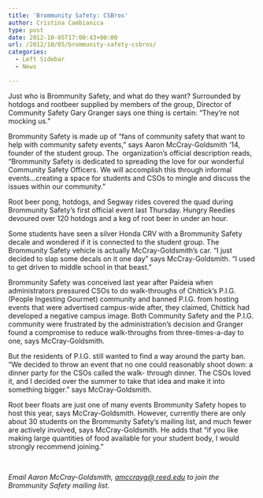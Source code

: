 ```yaml
---
title: 'Brommunity Safety: CSBros'
author: Cristina Cambianica
type: post
date: 2012-10-05T17:00:43+00:00
url: /2012/10/05/brommunity-safety-csbros/
categories:
  - Left Sidebar
  - News

---
```

Just who is Brommunity Safety, and what do they want? Surrounded by hotdogs and rootbeer supplied by members of the group, Director of Community Safety Gary Granger says one thing is certain: “They’re not mocking us.”

Brommunity Safety is made up of “fans of community safety that want to help with community safety events,” says Aaron McCray-Goldsmith ‘14, founder of the student group. The  organization’s official description reads, “Brommunity Safety is dedicated to spreading the love for our wonderful Community Safety Officers. We will accomplish this through informal events…creating a space for students and CSOs to mingle and discuss the issues within our community.”

Root beer pong, hotdogs, and Segway rides covered the quad during Brommunity Safety’s first official event last Thursday. Hungry Reedies devoured over 120 hotdogs and a keg of root beer in under an hour.

Some students have seen a silver Honda CRV with a Brommunity Safety decale and wondered if it is connected to the student group. The Brommunity Safety vehicle is actually McCray-Goldsmith’s car. “I just decided to slap some decals on it one day” says McCray-Goldsmith. “I used to get driven to middle school in that beast.”

Brommunity Safety was conceived last year after Paideia when administrators pressured CSOs to do walk-throughs of Chittick’s P.I.G. (People Ingesting Gourmet) community and banned P.I.G. from hosting events that were advertised campus-wide after, they claimed, Chittick had developed a negative campus image. Both Community Safety and the P.I.G. community were frustrated by the administration’s decision and Granger found a compromise to reduce walk-throughs from three-times-a-day to one, says McCray-Goldsmith.

But the residents of P.I.G. still wanted to find a way around the party ban. “We decided to throw an event that no one could reasonably shoot down: a dinner party for the CSOs called the walk- through dinner. The CSOs loved it, and I decided over the summer to take that idea and make it into something bigger.” says McCray-Goldsmith.

Root beer floats are just one of many events Brommunity Safety hopes to host this year, says McCray-Goldsmith. However, currently there are only about 30 students on the Brommunity Safety’s mailing list, and much fewer are actively involved, says McCray-Goldsmith. He adds that “if you like making large quantities of food available for your student body, I would strongly recommend joining.”

&nbsp;

_Email Aaron McCray-Goldsmith,_ [_amccrayg@ reed.edu_][1] _to join the Brommunity Safety mailing list_.

 [1]: mailto:&#x62;&#x72;&#x6f;&#x6d;&#x6d;&#x75;&#x6e;&#x69;&#x74;&#x79;&#x2d;&#x6f;&#x77;&#x6e;&#x65;&#x72;&#x40;&#x6c;&#x69;&#x73;&#x74;&#x73;&#x2e;&#x72;&#x65;&#x65;&#x64;&#x2e;&#x65;&#x64;&#x75;